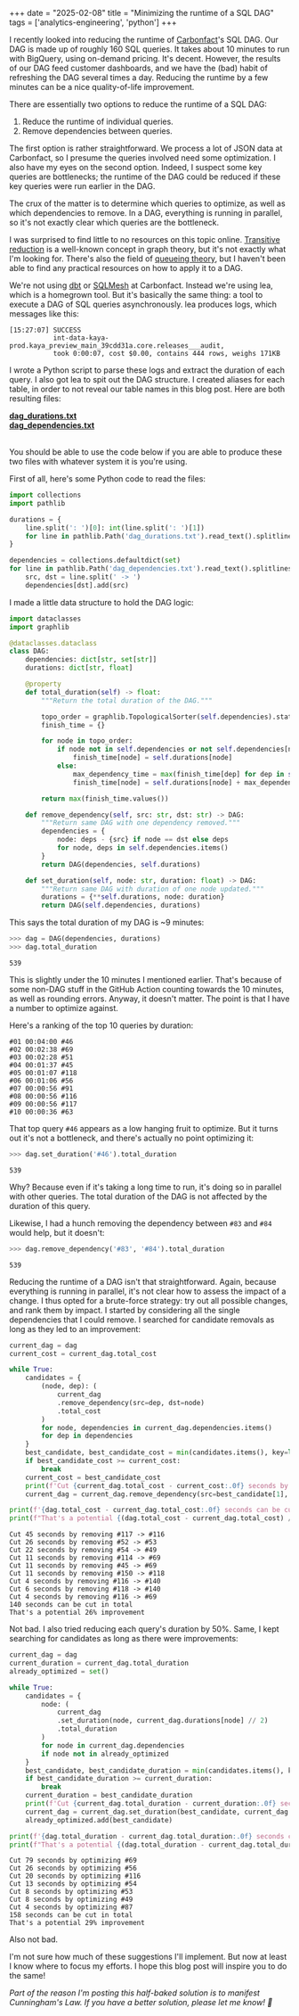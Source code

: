 +++
date = "2025-02-08"
title = "Minimizing the runtime of a SQL DAG"
tags = ['analytics-engineering', 'python']
+++

I recently looked into reducing the runtime of [Carbonfact](https://www.carbonfact.com/)'s SQL DAG. Our DAG is made up of roughly 160 SQL queries. It takes about 10 minutes to run with BigQuery, using on-demand pricing. It's decent. However, the results of our DAG feed customer dashboards, and we have the (bad) habit of refreshing the DAG several times a day. Reducing the runtime by a few minutes can be a nice quality-of-life improvement.

There are essentially two options to reduce the runtime of a SQL DAG:

1. Reduce the runtime of individual queries.
2. Remove dependencies between queries.

The first option is rather straightforward. We process a lot of JSON data at Carbonfact, so I presume the queries involved need some optimization. I also have my eyes on the second option. Indeed, I suspect some key queries are bottlenecks; the runtime of the DAG could be reduced if these key queries were run earlier in the DAG.

The crux of the matter is to determine which queries to optimize, as well as which dependencies to remove. In a DAG, everything is running in parallel, so it's not exactly clear which queries are the bottleneck.

I was surprised to find little to no resources on this topic online. [Transitive reduction](https://en.wikipedia.org/wiki/Transitive_reduction) is a well-known concept in graph theory, but it's not exactly what I'm looking for. There's also the field of [queueing theory](https://en.wikipedia.org/wiki/Queueing_theory), but I haven't been able to find any practical resources on how to apply it to a DAG.

We're not using [dbt](https://www.getdbt.com/) or [SQLMesh](https://sqlmesh.com/) at Carbonfact. Instead we're using lea, which is a homegrown tool. But it's basically the same thing: a tool to execute a DAG of SQL queries asynchronously. lea produces logs, which messages like this:

```
[15:27:07] SUCCESS
           int-data-kaya-prod.kaya_preview_main_39cdd31a.core.releases___audit,
           took 0:00:07, cost $0.00, contains 444 rows, weighs 171KB
```

I wrote a Python script to parse these logs and extract the duration of each query. I also got lea to spit out the DAG structure. I created aliases for each table, in order to not reveal our table names in this blog post. Here are both resulting files:

<div><a href="/files/datasets/minimizing-sql-dag-runtime/dag_durations.txt"><b>dag_durations.txt</b></a></div>
<div><a href="/files/datasets/minimizing-sql-dag-runtime/dag_dependencies.txt"><b>dag_dependencies.txt</b></a></div>
<br>

You should be able to use the code below if you are able to produce these two files with whatever system it is you're using.

First of all, here's some Python code to read the files:

```python
import collections
import pathlib

durations = {
    line.split(': ')[0]: int(line.split(': ')[1])
    for line in pathlib.Path('dag_durations.txt').read_text().splitlines()
}

dependencies = collections.defaultdict(set)
for line in pathlib.Path('dag_dependencies.txt').read_text().splitlines():
    src, dst = line.split(' -> ')
    dependencies[dst].add(src)
```

I made a little data structure to hold the DAG logic:

```python
import dataclasses
import graphlib

@dataclasses.dataclass
class DAG:
    dependencies: dict[str, set[str]]
    durations: dict[str, float]

    @property
    def total_duration(self) -> float:
        """Return the total duration of the DAG."""

        topo_order = graphlib.TopologicalSorter(self.dependencies).static_order()
        finish_time = {}

        for node in topo_order:
            if node not in self.dependencies or not self.dependencies[node]:
                finish_time[node] = self.durations[node]
            else:
                max_dependency_time = max(finish_time[dep] for dep in self.dependencies[node])
                finish_time[node] = self.durations[node] + max_dependency_time

        return max(finish_time.values())

    def remove_dependency(self, src: str, dst: str) -> DAG:
        """Return same DAG with one dependency removed."""
        dependencies = {
            node: deps - {src} if node == dst else deps
            for node, deps in self.dependencies.items()
        }
        return DAG(dependencies, self.durations)

    def set_duration(self, node: str, duration: float) -> DAG:
        """Return same DAG with duration of one node updated."""
        durations = {**self.durations, node: duration}
        return DAG(self.dependencies, durations)
```

This says the total duration of my DAG is ~9 minutes:

```python
>>> dag = DAG(dependencies, durations)
>>> dag.total_duration
```

```
539
```

This is slightly under the 10 minutes I mentioned earlier. That's because of some non-DAG stuff in the GitHub Action counting towards the 10 minutes, as well as rounding errors. Anyway, it doesn't matter. The point is that I have a number to optimize against.

Here's a ranking of the top 10 queries by duration:

```
#01 00:04:00 #46
#02 00:02:38 #69
#03 00:02:28 #51
#04 00:01:37 #45
#05 00:01:07 #118
#06 00:01:06 #56
#07 00:00:56 #91
#08 00:00:56 #116
#09 00:00:56 #117
#10 00:00:36 #63

```

That top query `#46` appears as a low hanging fruit to optimize. But it turns out it's not a bottleneck, and there's actually no point optimizing it:

```python
>>> dag.set_duration('#46').total_duration
```

```
539
```

Why? Because even if it's taking a long time to run, it's doing so in parallel with other queries. The total duration of the DAG is not affected by the duration of this query.

Likewise, I had a hunch removing the dependency between `#83` and `#84` would help, but it doesn't:

```python
>>> dag.remove_dependency('#83', '#84').total_duration
```

```
539
```

Reducing the runtime of a DAG isn't that straightforward. Again, because everything is running in parallel, it's not clear how to assess the impact of a change. I thus opted for a brute-force strategy: try out all possible changes, and rank them by impact. I started by considering all the single dependencies that I could remove. I searched for candidate removals as long as they led to an improvement:

```python
current_dag = dag
current_cost = current_dag.total_cost

while True:
    candidates = {
        (node, dep): (
            current_dag
            .remove_dependency(src=dep, dst=node)
            .total_cost
        )
        for node, dependencies in current_dag.dependencies.items()
        for dep in dependencies
    }
    best_candidate, best_candidate_cost = min(candidates.items(), key=lambda x: x[1])
    if best_candidate_cost >= current_cost:
        break
    current_cost = best_candidate_cost
    print(f'Cut {current_dag.total_cost - current_cost:.0f} seconds by removing {best_candidate[1]} -> {best_candidate[0]}')
    current_dag = current_dag.remove_dependency(src=best_candidate[1], dst=best_candidate[0])

print(f'{dag.total_cost - current_dag.total_cost:.0f} seconds can be cut in total')
print(f"That's a potential {(dag.total_cost - current_dag.total_cost) / dag.total_cost:.0%} improvement")

```

```
Cut 45 seconds by removing #117 -> #116
Cut 26 seconds by removing #52 -> #53
Cut 22 seconds by removing #54 -> #49
Cut 11 seconds by removing #114 -> #69
Cut 11 seconds by removing #45 -> #69
Cut 11 seconds by removing #150 -> #118
Cut 4 seconds by removing #116 -> #140
Cut 6 seconds by removing #118 -> #140
Cut 4 seconds by removing #116 -> #69
140 seconds can be cut in total
That's a potential 26% improvement
```

Not bad. I also tried reducing each query's duration by 50%. Same, I kept searching for candidates as long as there were improvements:

```python
current_dag = dag
current_duration = current_dag.total_duration
already_optimized = set()

while True:
    candidates = {
        node: (
            current_dag
            .set_duration(node, current_dag.durations[node] // 2)
            .total_duration
        )
        for node in current_dag.dependencies
        if node not in already_optimized
    }
    best_candidate, best_candidate_duration = min(candidates.items(), key=lambda x: x[1])
    if best_candidate_duration >= current_duration:
        break
    current_duration = best_candidate_duration
    print(f'Cut {current_dag.total_duration - current_duration:.0f} seconds by optimizing {best_candidate}')
    current_dag = current_dag.set_duration(best_candidate, current_dag.durations[best_candidate] // 2)
    already_optimized.add(best_candidate)

print(f'{dag.total_duration - current_dag.total_duration:.0f} seconds can be cut in total')
print(f"That's a potential {(dag.total_duration - current_dag.total_duration) / dag.total_duration:.0%} improvement")
```

```
Cut 79 seconds by optimizing #69
Cut 26 seconds by optimizing #56
Cut 20 seconds by optimizing #116
Cut 13 seconds by optimizing #54
Cut 8 seconds by optimizing #53
Cut 8 seconds by optimizing #49
Cut 4 seconds by optimizing #87
158 seconds can be cut in total
That's a potential 29% improvement
```

Also not bad.

I'm not sure how much of these suggestions I'll implement. But now at least I know where to focus my efforts. I hope this blog post will inspire you to do the same!

_Part of the reason I'm posting this half-baked solution is to manifest Cunningham's Law. If you have a better solution, please let me know! 🙏_
